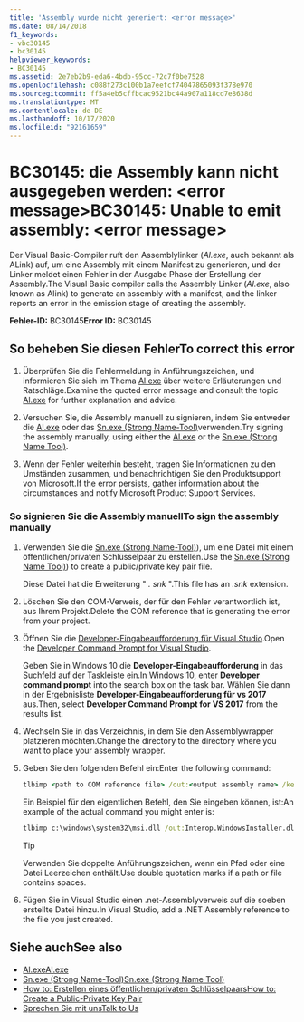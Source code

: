 ```yaml
---
title: 'Assembly wurde nicht generiert: <error message>'
ms.date: 08/14/2018
f1_keywords:
- vbc30145
- bc30145
helpviewer_keywords:
- BC30145
ms.assetid: 2e7eb2b9-eda6-4bdb-95cc-72c7f0be7528
ms.openlocfilehash: c088f273c100b1a7eefcf74047865093f378e970
ms.sourcegitcommit: ff5a4eb5cffbcac9521bc44a907a118cd7e8638d
ms.translationtype: MT
ms.contentlocale: de-DE
ms.lasthandoff: 10/17/2020
ms.locfileid: "92161659"
---
```

# <a name="bc30145-unable-to-emit-assembly-error-message"></a><span data-ttu-id="5841a-102">BC30145: die Assembly kann nicht ausgegeben werden: \<error message></span><span class="sxs-lookup"><span data-stu-id="5841a-102">BC30145: Unable to emit assembly: \<error message></span></span>

<span data-ttu-id="5841a-103">Der Visual Basic-Compiler ruft den Assemblylinker (*Al.exe*, auch bekannt als ALink) auf, um eine Assembly mit einem Manifest zu generieren, und der Linker meldet einen Fehler in der Ausgabe Phase der Erstellung der Assembly.</span><span class="sxs-lookup"><span data-stu-id="5841a-103">The Visual Basic compiler calls the Assembly Linker (*Al.exe*, also known as Alink) to generate an assembly with a manifest, and the linker reports an error in the emission stage of creating the assembly.</span></span>

<span data-ttu-id="5841a-104">**Fehler-ID:** BC30145</span><span class="sxs-lookup"><span data-stu-id="5841a-104">**Error ID:** BC30145</span></span>

## <a name="to-correct-this-error"></a><span data-ttu-id="5841a-105">So beheben Sie diesen Fehler</span><span class="sxs-lookup"><span data-stu-id="5841a-105">To correct this error</span></span>

1. <span data-ttu-id="5841a-106">Überprüfen Sie die Fehlermeldung in Anführungszeichen, und informieren Sie sich im Thema [Al.exe](../../../framework/tools/al-exe-assembly-linker.md) über weitere Erläuterungen und Ratschläge.</span><span class="sxs-lookup"><span data-stu-id="5841a-106">Examine the quoted error message and consult the topic [Al.exe](../../../framework/tools/al-exe-assembly-linker.md) for further explanation and advice.</span></span>

2. <span data-ttu-id="5841a-107">Versuchen Sie, die Assembly manuell zu signieren, indem Sie entweder die [Al.exe](../../../framework/tools/al-exe-assembly-linker.md) oder das [Sn.exe (Strong Name-Tool)](../../../framework/tools/sn-exe-strong-name-tool.md)verwenden.</span><span class="sxs-lookup"><span data-stu-id="5841a-107">Try signing the assembly manually, using either the [Al.exe](../../../framework/tools/al-exe-assembly-linker.md) or the [Sn.exe (Strong Name Tool)](../../../framework/tools/sn-exe-strong-name-tool.md).</span></span>

3. <span data-ttu-id="5841a-108">Wenn der Fehler weiterhin besteht, tragen Sie Informationen zu den Umständen zusammen, und benachrichtigen Sie den Produktsupport von Microsoft.</span><span class="sxs-lookup"><span data-stu-id="5841a-108">If the error persists, gather information about the circumstances and notify Microsoft Product Support Services.</span></span>

### <a name="to-sign-the-assembly-manually"></a><span data-ttu-id="5841a-109">So signieren Sie die Assembly manuell</span><span class="sxs-lookup"><span data-stu-id="5841a-109">To sign the assembly manually</span></span>

1. <span data-ttu-id="5841a-110">Verwenden Sie die [Sn.exe (Strong Name-Tool)](../../../framework/tools/sn-exe-strong-name-tool.md)), um eine Datei mit einem öffentlichen/privaten Schlüsselpaar zu erstellen.</span><span class="sxs-lookup"><span data-stu-id="5841a-110">Use the [Sn.exe (Strong Name Tool)](../../../framework/tools/sn-exe-strong-name-tool.md)) to create a public/private key pair file.</span></span>

   <span data-ttu-id="5841a-111">Diese Datei hat die Erweiterung " *. snk* ".</span><span class="sxs-lookup"><span data-stu-id="5841a-111">This file has an *.snk* extension.</span></span>

2. <span data-ttu-id="5841a-112">Löschen Sie den COM-Verweis, der für den Fehler verantwortlich ist, aus Ihrem Projekt.</span><span class="sxs-lookup"><span data-stu-id="5841a-112">Delete the COM reference that is generating the error from your project.</span></span>

3. <span data-ttu-id="5841a-113">Öffnen Sie die [Developer-Eingabeaufforderung für Visual Studio](../../../framework/tools/developer-command-prompt-for-vs.md).</span><span class="sxs-lookup"><span data-stu-id="5841a-113">Open the [Developer Command Prompt for Visual Studio](../../../framework/tools/developer-command-prompt-for-vs.md).</span></span>

   <span data-ttu-id="5841a-114">Geben Sie in Windows 10 die **Developer-Eingabeaufforderung** in das Suchfeld auf der Taskleiste ein.</span><span class="sxs-lookup"><span data-stu-id="5841a-114">In Windows 10, enter **Developer command prompt** into the search box on the task bar.</span></span> <span data-ttu-id="5841a-115">Wählen Sie dann in der Ergebnisliste **Developer-Eingabeaufforderung für vs 2017** aus.</span><span class="sxs-lookup"><span data-stu-id="5841a-115">Then, select **Developer Command Prompt for VS 2017** from the results list.</span></span>

4. <span data-ttu-id="5841a-116">Wechseln Sie in das Verzeichnis, in dem Sie den Assemblywrapper platzieren möchten.</span><span class="sxs-lookup"><span data-stu-id="5841a-116">Change the directory to the directory where you want to place your assembly wrapper.</span></span>

5. <span data-ttu-id="5841a-117">Geben Sie den folgenden Befehl ein:</span><span class="sxs-lookup"><span data-stu-id="5841a-117">Enter the following command:</span></span>

    ```cmd
    tlbimp <path to COM reference file> /out:<output assembly name> /keyfile:<path to .snk file>
    ```

   <span data-ttu-id="5841a-118">Ein Beispiel für den eigentlichen Befehl, den Sie eingeben können, ist:</span><span class="sxs-lookup"><span data-stu-id="5841a-118">An example of the actual command you might enter is:</span></span>

    ```cmd
    tlbimp c:\windows\system32\msi.dll /out:Interop.WindowsInstaller.dll /keyfile:"c:\documents and settings\mykey.snk"
    ```

   > [!TIP]
   > <span data-ttu-id="5841a-119">Verwenden Sie doppelte Anführungszeichen, wenn ein Pfad oder eine Datei Leerzeichen enthält.</span><span class="sxs-lookup"><span data-stu-id="5841a-119">Use double quotation marks if a path or file contains spaces.</span></span>

6. <span data-ttu-id="5841a-120">Fügen Sie in Visual Studio einen .net-Assemblyverweis auf die soeben erstellte Datei hinzu.</span><span class="sxs-lookup"><span data-stu-id="5841a-120">In Visual Studio, add a .NET Assembly reference to the file you just created.</span></span>

## <a name="see-also"></a><span data-ttu-id="5841a-121">Siehe auch</span><span class="sxs-lookup"><span data-stu-id="5841a-121">See also</span></span>

- [<span data-ttu-id="5841a-122">Al.exe</span><span class="sxs-lookup"><span data-stu-id="5841a-122">Al.exe</span></span>](../../../framework/tools/al-exe-assembly-linker.md)
- [<span data-ttu-id="5841a-123">Sn.exe (Strong Name-Tool)</span><span class="sxs-lookup"><span data-stu-id="5841a-123">Sn.exe (Strong Name Tool)</span></span>](../../../framework/tools/sn-exe-strong-name-tool.md)
- [<span data-ttu-id="5841a-124">How to: Erstellen eines öffentlichen/privaten Schlüsselpaars</span><span class="sxs-lookup"><span data-stu-id="5841a-124">How to: Create a Public-Private Key Pair</span></span>](../../../standard/assembly/create-public-private-key-pair.md)
- [<span data-ttu-id="5841a-125">Sprechen Sie mit uns</span><span class="sxs-lookup"><span data-stu-id="5841a-125">Talk to Us</span></span>](/visualstudio/ide/feedback-options)
